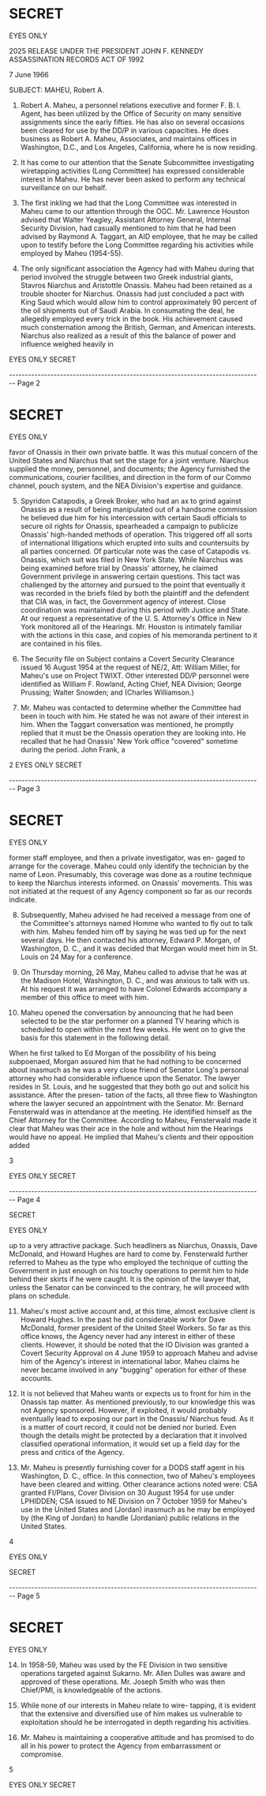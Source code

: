 # SECRET
EYES ONLY

2025 RELEASE UNDER THE PRESIDENT JOHN F. KENNEDY ASSASSINATION RECORDS ACT OF 1992

7 June 1966

SUBJECT: MAHEU, Robert A.

1.  Robert A. Maheu, a personnel relations executive and former F. B. I. Agent, has been utilized by the Office of Security on many sensitive assignments since the early fifties. He has also on several occasions been cleared for use by the DD/P in various capacities. He does business as Robert A. Maheu, Associates, and maintains offices in Washington, D.C., and Los Angeles, California, where he is now residing.

2.  It has come to our attention that the Senate Subcommittee investigating wiretapping activities (Long Committee) has expressed considerable interest in Maheu. He has never been asked to perform any technical surveillance on our behalf.

3.  The first inkling we had that the Long Committee was interested in Maheu came to our attention through the OGC. Mr. Lawrence Houston advised that Walter Yeagley, Assistant Attorney General, Internal Security Division, had casually mentioned to him that he had been advised by Raymond A. Taggart, an AID employee, that he may be called upon to testify before the Long Committee regarding his activities while employed by Maheu (1954-55).

4.  The only significant association the Agency had with Maheu during that period involved the struggle between two Greek industrial giants, Stavros Niarchus and Aristottle Onassis. Maheu had been retained as a trouble shooter for Niarchus. Onassis had just concluded a pact with King Saud which would allow him to control approximately 90 percent of the oil shipments out of Saudi Arabia. In consumating the deal, he allegedly employed every trick in the book. His achievement caused much consternation among the British, German, and American interests. Niarchus also realized as a result of this the balance of power and influence weighed heavily in

EYES ONLY
SECRET


-------------------------------------------------------------------------------- Page 2

# SECRET
EYES ONLY

favor of Onassis in their own private battle. It was this mutual concern of the United States and Niarchus that set the stage for a joint venture. Niarchus supplied the money, personnel, and documents; the Agency furnished the communications, courier facilities, and direction in the form of our Commo channel, pouch system, and the NEA Division's expertise and guidance.

5. Spyridon Catapodis, a Greek Broker, who had an ax to grind against Onassis as a result of being manipulated out of a handsome commission he believed due him for his intercession with certain Saudi officials to secure oil rights for Onassis, spearheaded a campaign to publicize Onassis' high-handed methods of operation. This triggered off all sorts of international litigations which erupted into suits and countersuits by all parties concerned. Of particular note was the case of Catapodis vs. Onassis, which suit was filed in New York State. While Niarchus was being examined before trial by Onassis' attorney, he claimed Government privilege in answering certain questions. This tact was challenged by the attorney and pursued to the point that eventually it was recorded in the briefs filed by both the plaintiff and the defendent that CIA was, in fact, the Government agency of interest. Close coordination was maintained during this period with Justice and State. At our request a representative of the U. S. Attorney's Office in New York monitored all of the Hearings. Mr. Houston is intimately familiar with the actions in this case, and copies of his memoranda pertinent to it are contained in his files.

6. The Security file on Subject contains a Covert Security Clearance issued 16 August 1954 at the request of NE/2, Att: William Miller, for Maheu's use on Project TWIXT. Other interested DD/P personnel were identified as William F. Rowland, Acting Chief, NEA Division; George Prussing; Walter Snowden; and (Charles Williamson.)

7. Mr. Maheu was contacted to determine whether the Committee had been in touch with him. He stated he was not aware of their interest in him. When the Taggart conversation was mentioned, he promptly replied that it must be the Onassis operation they are looking into. He recalled that he had Onassis' New York office "covered" sometime during the period. John Frank, a

2
EYES ONLY
SECRET


-------------------------------------------------------------------------------- Page 3

# SECRET
EYES ONLY

former staff employee, and then a private investigator, was en- gaged to arrange for the coverage. Maheu could only identify the technician by the name of Leon. Presumably, this coverage was done as a routine technique to keep the Niarchus interests informed. on Onassis' movements. This was not initiated at the request of any Agency component so far as our records indicate.

8. Subsequently, Maheu advised he had received a message from one of the Committee's attorneys named Homme who wanted to fly out to talk with him. Maheu fended him off by saying he was tied up for the next several days. He then contacted his attorney, Edward P. Morgan, of Washington, D. C., and it was decided that Morgan would meet him in St. Louis on 24 May for a conference.

9. On Thursday morning, 26 May, Maheu called to advise that he was at the Madison Hotel, Washington, D. C., and was anxious to talk with us. At his request it was arranged to have Colonel Edwards accompany a member of this office to meet with him.

10. Maheu opened the conversation by announcing that he had been selected to be the star performer on a planned TV hearing which is scheduled to open within the next few weeks. He went on to give the basis for this statement in the following detail.

When he first talked to Ed Morgan of the possibility of his being subpoenaed, Morgan assured him that he had nothing to be concerned about inasmuch as he was a very close friend of Senator Long's personal attorney who had considerable influence upon the Senator. The lawyer resides in St. Louis, and he suggested that they both go out and solicit his assistance. After the presen- tation of the facts, all three flew to Washington where the lawyer secured an appointment with the Senator. Mr. Bernard Fensterwald was in attendance at the meeting. He identified himself as the Chief Attorney for the Committee. According to Maheu, Fensterwald made it clear that Maheu was their ace in the hole and without him the Hearings would have no appeal. He implied that Maheu's clients and their opposition added

3

EYES ONLY
SECRET


-------------------------------------------------------------------------------- Page 4

SECRET

EYES ONLY

up to a very attractive package. Such headliners as Niarchus, Onassis, Dave McDonald, and Howard Hughes are hard to come by. Fensterwald further referred to Maheu as the type who employed the technique of cutting the Government in just enough on his touchy operations to permit him to hide behind their skirts if he were caught. It is the opinion of the lawyer that, unless the Senator can be convinced to the contrary, he will proceed with plans on schedule.

11. Maheu's most active account and, at this time, almost exclusive client is Howard Hughes. In the past he did considerable work for Dave McDonald, former president of the United Steel Workers. So far as this office knows, the Agency never had any interest in either of these clients. However, it should be noted that the IO Division was granted a Covert Security Approval on 4 June 1959 to approach Maheu and advise him of the Agency's interest in international labor. Maheu claims he never became involved in any "bugging" operation for either of these accounts.

12. It is not believed that Maheu wants or expects us to front for him in the Onassis tap matter. As mentioned previously, to our knowledge this was not Agency sponsored. However, if exploited, it would probably eventually lead to exposing our part in the Onassis/ Niarchus feud. As it is a matter of court record, it could not be denied nor buried. Even though the details might be protected by a declaration that it involved classified operational information, it would set up a field day for the press and critics of the Agency.

13. Mr. Maheu is presently furnishing cover for a DODS staff agent in his Washington, D. C., office. In this connection, two of Maheu's employees have been cleared and witting. Other clearance actions noted were: CSA granted FI/Plans, Cover Division on 30 August 1954 for use under LPHIDDEN; CSA issued to NE Division on 7 October 1959 for Maheu's use in the United States and (Jordan) inasmuch as he may be employed by (the King of Jordan) to handle (Jordanian) public relations in the United States.

4

EYES ONLY

SECRET


-------------------------------------------------------------------------------- Page 5

# SECRET
EYES ONLY

14. In 1958-59, Maheu was used by the FE Division in two sensitive operations targeted against Sukarno. Mr. Allen Dulles was aware and approved of these operations. Mr. Joseph Smith who was then Chief/PMI, is knowledgeable of the actions.

15. While none of our interests in Maheu relate to wire- tapping, it is evident that the extensive and diversified use of him makes us vulnerable to exploitation should he be interrogated in depth regarding his activities.

16. Mr. Maheu is maintaining a cooperative attitude and has promised to do all in his power to protect the Agency from embarrassment or compromise.

5

EYES ONLY
SECRET
